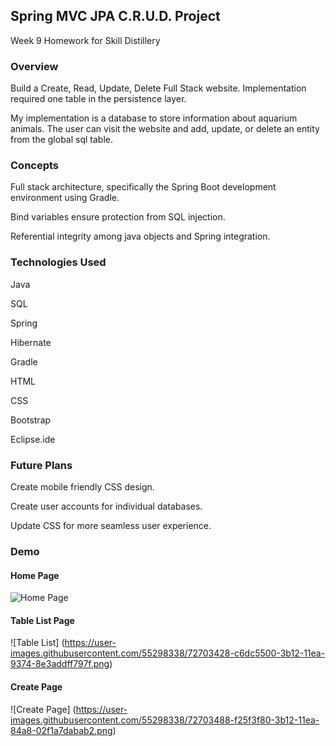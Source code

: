 ## Spring MVC JPA C.R.U.D. Project

Week 9 Homework for Skill Distillery

### Overview

Build a Create, Read, Update, Delete Full Stack website. Implementation required one table in the persistence layer.

My implementation is a database to store information about aquarium animals. The user can visit the website and add, update, or delete an entity from the global sql table.


### Concepts

Full stack architecture, specifically the Spring Boot development environment using Gradle.

Bind variables ensure protection from SQL injection.

Referential integrity among java objects and Spring integration.

### Technologies Used

Java

SQL

Spring

Hibernate

Gradle

HTML

CSS

Bootstrap

Eclipse.ide


### Future Plans

Create mobile friendly CSS design.

Create user accounts for individual databases.

Update CSS for more seamless user experience.

### Demo

#### Home Page
![Home Page](<https://user-images.githubusercontent.com/55298338/72703282-664d1800-3b12-11ea-8008-7d3ee23fb87b.png>)


#### Table List Page
![Table List] (<https://user-images.githubusercontent.com/55298338/72703428-c6dc5500-3b12-11ea-9374-8e3addff797f.png>)


#### Create Page
![Create Page] (<https://user-images.githubusercontent.com/55298338/72703488-f25f3f80-3b12-11ea-84a8-02f1a7dabab2.png>)
